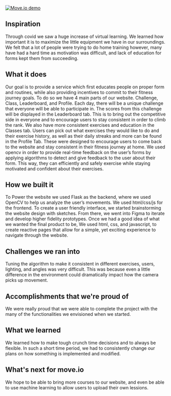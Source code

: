 [![Move.io demo](https://img.youtube.com/vi/cZlu7-VtKBo/0.jpg)](https://www.youtube.com/watch?v=cZlu7-VtKBo)

## Inspiration
Through covid we saw a huge increase of virtual learning. 
We learned how important it is to maximize the little equipment we have in our surroundings. 
We felt that a lot of people were trying to do home training however, many have had a hard time as motivation was difficult, and lack of education for forms kept them from succeeding. 

## What it does
Our goal is to provide a service which first educates people on proper form and routines, while also providing incentives to commit to their fitness journey goals. To do so we have 4 main parts of our website. Challenge, Class, Leaderboard, and Profile. Each day, there will be a unique challenge that everyone will be able to participate in. The scores from this challenge will be displayed in the Leaderboard tab. This is to bring out the competitive side in everyone and to encourage users to stay consistent in order to climb the rank. We also have more consistent exercises and education in the Classes tab. Users can pick out what exercises they would like to do and their exercise history, as well as their daily streaks and more can be found in the Profile Tab. These were designed to encourage users to come back to the website and stay consistent in their fitness journey at home. We used opencv in order to provide real-time feedback on the user’s forms by applying algorithms to detect and give feedback to the user about their form. This way, they can efficiently and safely exercise while staying motivated and confident about their exercises. 

## How we built it
To Power the website we used Flask as the backend, where we used OpenCV to help us analyze the user’s movements. We used html/css/js for the frontend. To create a user friendly interface, we started brainstorming the website design with sketches. From there, we went into Figma to iterate and develop higher fidelity prototypes. Once we had a good idea of what we wanted the final product to be, We used html, css, and javascript, to create reactive pages that allow for a simple, yet exciting experience to navigate through the website.

## Challenges we ran into
Tuning the algorithm to make it consistent in different exercises, users, lighting, and angles was very difficult. This was because even a little difference in the environment could dramatically impact how the camera picks up movement. 

## Accomplishments that we're proud of
We were really proud that we were able to complete the project with the many of the functionalities we envisioned when we started. 

## What we learned
We learned how to make tough crunch time decisions and to always be flexible. In such a short time period, we had to consistently change our plans on how something is implemented and modified.

## What's next for move.io
We hope to be able to bring more courses to our website, and even be able to use machine learning to allow users to upload their own lessions.
